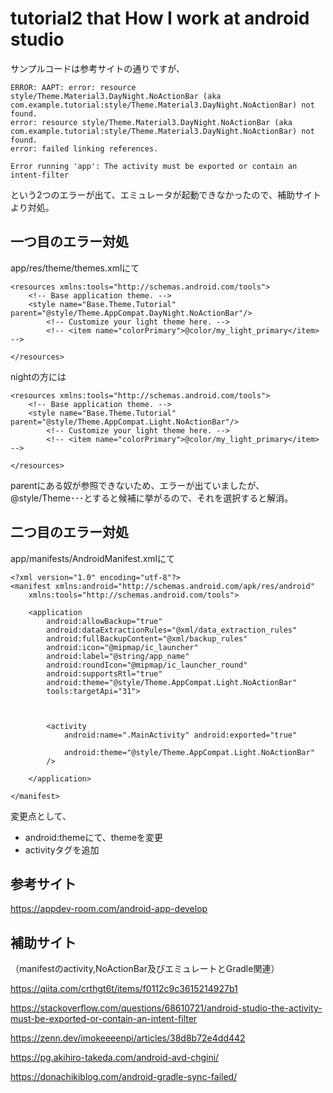 # tutorial2 that How I work at android studio

サンプルコードは参考サイトの通りですが、
```
ERROR: AAPT: error: resource style/Theme.Material3.DayNight.NoActionBar (aka com.example.tutorial:style/Theme.Material3.DayNight.NoActionBar) not found.
error: resource style/Theme.Material3.DayNight.NoActionBar (aka com.example.tutorial:style/Theme.Material3.DayNight.NoActionBar) not found.
error: failed linking references.
```

```
Error running 'app': The activity must be exported or contain an intent-filter
```

という2つのエラーが出て、エミュレータが起動できなかったので、補助サイトより対処。

## 一つ目のエラー対処
app/res/theme/themes.xmlにて
```
<resources xmlns:tools="http://schemas.android.com/tools">
    <!-- Base application theme. -->
    <style name="Base.Theme.Tutorial" parent="@style/Theme.AppCompat.DayNight.NoActionBar"/>
        <!-- Customize your light theme here. -->
        <!-- <item name="colorPrimary">@color/my_light_primary</item> -->

</resources>
```
nightの方には

```
<resources xmlns:tools="http://schemas.android.com/tools">
    <!-- Base application theme. -->
    <style name="Base.Theme.Tutorial" parent="@style/Theme.AppCompat.Light.NoActionBar"/>
        <!-- Customize your light theme here. -->
        <!-- <item name="colorPrimary">@color/my_light_primary</item> -->

</resources>
```
parentにある奴が参照できないため、エラーが出ていましたが、@style/Theme･･･とすると候補に挙がるので、それを選択すると解消。


## 二つ目のエラー対処
app/manifests/AndroidManifest.xmlにて
```
<?xml version="1.0" encoding="utf-8"?>
<manifest xmlns:android="http://schemas.android.com/apk/res/android"
    xmlns:tools="http://schemas.android.com/tools">

    <application
        android:allowBackup="true"
        android:dataExtractionRules="@xml/data_extraction_rules"
        android:fullBackupContent="@xml/backup_rules"
        android:icon="@mipmap/ic_launcher"
        android:label="@string/app_name"
        android:roundIcon="@mipmap/ic_launcher_round"
        android:supportsRtl="true"
        android:theme="@style/Theme.AppCompat.Light.NoActionBar"
        tools:targetApi="31">



        <activity
            android:name=".MainActivity" android:exported="true"

            android:theme="@style/Theme.AppCompat.Light.NoActionBar"
        />

    </application>

</manifest>
```
変更点として、
+ android:themeにて、themeを変更
+ activityタグを追加



## 参考サイト

https://appdev-room.com/android-app-develop

## 補助サイト
（manifestのactivity,NoActionBar及びエミュレートとGradle関連）

https://qiita.com/crthgt6t/items/f0112c9c3615214927b1

https://stackoverflow.com/questions/68610721/android-studio-the-activity-must-be-exported-or-contain-an-intent-filter

https://zenn.dev/imokeeeenpi/articles/38d8b72e4dd442

https://pg.akihiro-takeda.com/android-avd-chgini/

https://donachikiblog.com/android-gradle-sync-failed/
